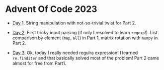 # Advent Of Code 2023

* [Day 1](Day01.ipynb). String manipulation with not-so-trivial twist for Part 2.

* [Day 2](Day02.ipynb). First tricky input parsing (if only I resolved to learn `regexp`!). List comparison by element (`map`, `all`) in Part 1, matrix rotation with `numpy` in Part 2.

* [Day 3](Day03.ipynb). Ok, today I really needed regulra expression! I learned `re.finditer` and that basically solved most of the problem! Part 2 came almost for free from Part1.